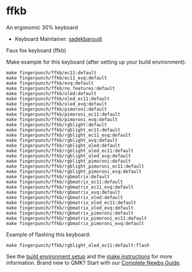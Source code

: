 # ffkb

An ergonomic 30% keyboard

* Keyboard Maintainer: [sadekbaroudi](https://github.com/sadekbaroudi)

Faux fox keyboard (ffkb)

Make example for this keyboard (after setting up your build environment):

    make fingerpunch/ffkb/ec11:default
    make fingerpunch/ffkb/ec11_evq:default
    make fingerpunch/ffkb/evq:default
    make fingerpunch/ffkb/no_features:default
    make fingerpunch/ffkb/oled:default
    make fingerpunch/ffkb/oled_ec11:default
    make fingerpunch/ffkb/oled_evq:default
    make fingerpunch/ffkb/pimoroni:default
    make fingerpunch/ffkb/pimoroni_ec11:default
    make fingerpunch/ffkb/pimoroni_evq:default
    make fingerpunch/ffkb/rgblight:default
    make fingerpunch/ffkb/rgblight_ec11:default
    make fingerpunch/ffkb/rgblight_ec11_evq:default
    make fingerpunch/ffkb/rgblight_evq:default
    make fingerpunch/ffkb/rgblight_oled:default
    make fingerpunch/ffkb/rgblight_oled_ec11:default
    make fingerpunch/ffkb/rgblight_oled_evq:default
    make fingerpunch/ffkb/rgblight_pimoroni:default
    make fingerpunch/ffkb/rgblight_pimoroni_ec11:default
    make fingerpunch/ffkb/rgblight_pimoroni_evq:default
    make fingerpunch/ffkb/rgbmatrix:default
    make fingerpunch/ffkb/rgbmatrix_ec11:default
    make fingerpunch/ffkb/rgbmatrix_ec11_evq:default
    make fingerpunch/ffkb/rgbmatrix_evq:default
    make fingerpunch/ffkb/rgbmatrix_oled:default
    make fingerpunch/ffkb/rgbmatrix_oled_ec11:default
    make fingerpunch/ffkb/rgbmatrix_oled_evq:default
    make fingerpunch/ffkb/rgbmatrix_pimoroni:default
    make fingerpunch/ffkb/rgbmatrix_pimoroni_ec11:default
    make fingerpunch/ffkb/rgbmatrix_pimoroni_evq:default

Example of flashing this keyboard:

    make fingerpunch/ffkb/rgblight_oled_ec11:default:flash

See the [build environment setup](https://docs.qmk.fm/#/getting_started_build_tools) and the [make instructions](https://docs.qmk.fm/#/getting_started_make_guide) for more information. Brand new to QMK? Start with our [Complete Newbs Guide](https://docs.qmk.fm/#/newbs).
